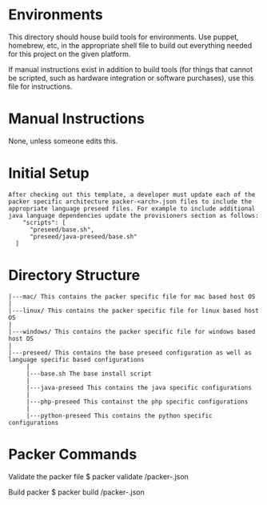 Environments
=============

This directory should house build tools for environments. Use puppet, homebrew, etc, in the appropriate shell file to build out everything needed for this project on the given platform.

If manual instructions exist in addition to build tools (for things that cannot be scripted, such as hardware integration or software purchases), use this file for instructions.


Manual Instructions
====================

None, unless someone edits this.

Initial Setup
=============

    After checking out this template, a developer must update each of the packer specific architecture packer-<arch>.json files to include the appropriate language preseed files. For example to include additional java language dependencies update the provisioners section as follows:
        "scripts": [
          "preseed/base.sh",
          "preseed/java-preseed/base.sh"
      ]        


Directory Structure
====================

    |---mac/ This contains the packer specific file for mac based host OS
    |
    |---linux/ This contains the packer specific file for linux based host OS
    |
    |---windows/ This contains the packer specific file for windows based host OS
    |
    |---preseed/ This contains the base preseed configuration as well as language specific based configurations
         |
         |---base.sh The base install script
         |
         |---java-preseed This contains the java specific configurations
         |
         |---php-preseed This containst the php specific configurations
         |
         |---python-preseed This contains the python specific configurations


Packer Commands
===============


Validate the packer file
    $ packer validate <arch>/packer-<arch>.json


Build packer
   $ packer build <arch>/packer-<arch>.json 

